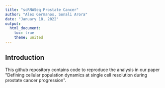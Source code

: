 ```yaml
---
title: "scRNASeq Prostate Cancer"
author: "Alex Germanos, Sonali Arora"
date: "January 18, 2022"
output: 
  html_document:
    toc: true
    theme: united
---
```


## Introduction

This github repository contains code to reproduce the analysis in our paper 
"Defining cellular population dynamics at single cell resolution during prostate cancer progression".
